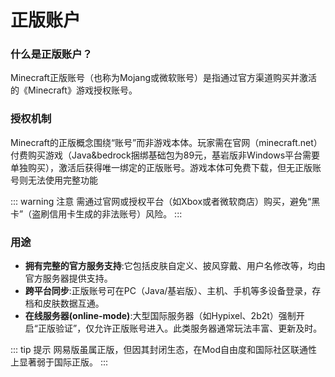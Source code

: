 # 正版账户

### 什么是正版账户？
Minecraft正版账号（也称为Mojang或微软账号）是指通过官方渠道购买并激活的《Minecraft》游戏授权账号。

### 授权机制
Minecraft的正版概念围绕“账号”而非游戏本体。玩家需在官网（minecraft.net）付费购买游戏（Java&bedrock捆绑基础包为89元，基岩版非Windows平台需要单独购买），激活后获得唯一绑定的正版账号。游戏本体可免费下载，但无正版账号则无法使用完整功能

::: warning 注意
需通过官网或授权平台（如Xbox或者微软商店）购买，避免“黑卡”（盗刷信用卡生成的非法账号）风险。
:::

### 用途
 - **拥有完整的官方服务支持**:它包括皮肤自定义、披风穿戴、用户名修改等，均由官方服务器提供支持。
 - **跨平台同步**:正版账号可在PC（Java/基岩版）、主机、手机等多设备登录，存档和皮肤数据互通。
 - **在线服务器(online-mode)**:大型国际服务器（如Hypixel、2b2t）强制开启“正版验证”，仅允许正版账号进入。此类服务器通常玩法丰富、更新及时。
 
::: tip 提示
网易版虽属正版，但因其封闭生态，在Mod自由度和国际社区联通性上显著弱于国际正版。
:::